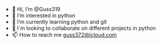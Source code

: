 - 👋 Hi, I’m @Guss319
- 👀 I’m interested in python  
- 🌱 I’m currently learning python and git
- 💞️ I´m looking to collaborate on different projects in python
- 📫 How to reach me guss372@icloud.com
